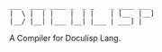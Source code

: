 <!-- (dl
(section-meta
    (title Doculisp)
    (author jason-kerney)
    (include
        (QuickStart ./quickStart.md)
        (Resources ./other.md)
        (CLI ./cli.md)
        (*Next ./next.md)
        (*Language ../../../lang/docs/readme/_main.md)
        (*Project ../../../lang/docs/prj/_main.dlisp)
    )
)
) -->

```
___  ____ ____ _  _ _    _ ____ ___
|  \ |  | |    |  | |    | [__  |__]
|__/ |__| |___ |__| |___ | ___] |
```

A Compiler for Doculisp Lang.

<!--
(dl
    (content
        (toc
            (label Table of Contents)
            (style numbered-labeled)
        )
    )
)
-->